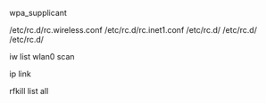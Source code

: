 

wpa_supplicant

/etc/rc.d/rc.wireless.conf
/etc/rc.d/rc.inet1.conf
/etc/rc.d/
/etc/rc.d/
/etc/rc.d/

iw list wlan0 scan

ip link

rfkill list all

